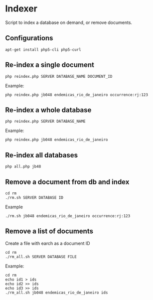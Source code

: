 # Indexer

Script to index a database on demand, or remove documents.

## Configurations

    apt-get install php5-cli php5-curl

## Re-index a single document

    php reindex.php SERVER DATABASE_NAME DOCUMENT_ID

Example:

    php reindex.php jb048 endemicas_rio_de_janeiro occurrence:rj:123

## Re-index a whole database

    php reindex.php SERVER DATABASE_NAME

Example:

    php reindex.php jb048 endemicas_rio_de_janeiro


## Re-index all databases

    php all.php jb48

## Remove a document from db and index

    cd rm
    ./rm.sh SERVER DATABASE ID

Example

    ./rm.sh jb048 endemicas_rio_de_janeiro occurrence:rj:123

## Remove a list of documents

Create a file with earch as a document ID

    cd rm
    ./rm_all.sh SERVER DATABASE FILE

Example:

    cd rm
    echo id1 > ids
    echo id2 >> ids
    echo id3 >> ids
    ./rm_all.sh jb048 endemicas_rio_de_janeiro ids

